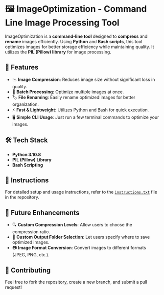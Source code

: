 # 🖼️ ImageOptimization - Command Line Image Processing Tool  

ImageOptimization is a **command-line tool** designed to **compress** and **rename** images efficiently. Using **Python** and **Bash scripts**, this tool optimizes images for better storage efficiency while maintaining quality. It utilizes the **PIL (Pillow) library** for image processing.  

## 🚀 Features  

- 📉 **Image Compression**: Reduces image size without significant loss in quality.  
- 🔄 **Batch Processing**: Optimize multiple images at once.  
- 🏷️ **File Renaming**: Easily rename optimized images for better organization.  
- ⚡ **Fast & Lightweight**: Utilizes Python and Bash for quick execution.  
- 🖥️ **Simple CLI Usage**: Just run a few terminal commands to optimize your images.  

## 🛠️ Tech Stack  

- **Python 3.10.8**  
- **PIL (Pillow) Library**  
- **Bash Scripting**  

## 📄 Instructions  

For detailed setup and usage instructions, refer to the [`instructions.txt`](./instructions.txt) file in the repository.  

## 🎯 Future Enhancements  

- 🔍 **Custom Compression Levels**: Allow users to choose the compression ratio.  
- 📂 **Custom Output Folder Selection**: Let users specify where to save optimized images.  
- 📷 **Image Format Conversion**: Convert images to different formats (JPEG, PNG, etc.).  

## 🤝 Contributing  

Feel free to fork the repository, create a new branch, and submit a pull request!  
